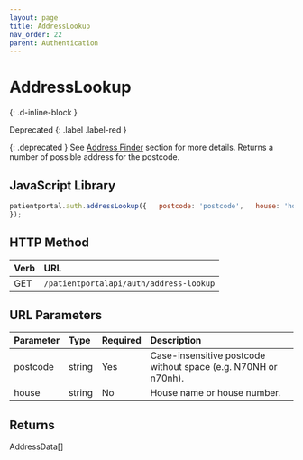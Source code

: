 ```yaml
---
layout: page
title: AddressLookup
nav_order: 22
parent: Authentication
---
```


# AddressLookup
{: .d-inline-block }

Deprecated
{: .label .label-red }

{: .deprecated }
See [Address Finder](../address-finder/address-finder) section for more details.
Returns a number of possible address for the postcode.

## JavaScript Library

```javascript
patientportal.auth.addressLookup({   postcode: 'postcode',   house: 'house'
});
```

## HTTP Method

| Verb | URL                                    |
|:-----|:---------------------------------------|
| GET  | `/patientportalapi/auth/address-lookup`|

## URL Parameters

| Parameter | Type   | Required | Description                                                    |
|:----------|:-------|:---------|:---------------------------------------------------------------|
| postcode  | string | Yes      | Case-insensitive postcode without space (e.g. N70NH or n70nh). |
| house     | string | No       | House name or house number.                                    |

## Returns

AddressData\[\]
